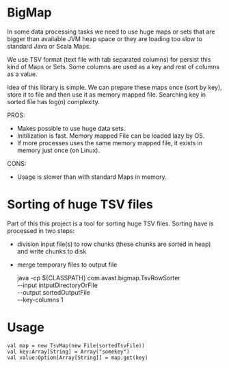 BigMap
======

In some data processing tasks we need to use huge maps or sets that are bigger
than available JVM heap space or they are loading too slow to standard Java or Scala Maps.

We use TSV format (text file with tab separated columns) for persist this kind of Maps or Sets.
Some columns are used as a key and rest of columns as a value.

Idea of this library is simple. We can prepare these maps once (sort by key),
store it to file and then use it as memory mapped file.
Searching key in sorted file has log(n) complexity.

PROS:

 * Makes possible to use huge data sets.
 * Initilization is fast. Memory mapped File can be loaded lazy by OS.
 * If more processes uses the same memory mapped file, it exists in memory just once (on Linux).
 
CONS:

 * Usage is slower than with standard Maps in memory.


Sorting of huge TSV files
=========================

Part of this this project is a tool for sorting huge TSV files.
Sorting have is processed in two steps:

 * division input file(s) to row chunks (these chunks are sorted in heap) and write chunks to disk
 * merge temporary files to output file

	java -cp ${CLASSPATH} com.avast.bigmap.TsvRowSorter \
	--input intputDirectoryOrFile \
	--output sortedOutputFile \
	--key-columns 1 

Usage
=====

	val map = new TsvMap(new File(sortedTsvFile))
	val key:Array[String] = Array("somekey")
	val value:Option[Array[String]] = map.get(key)

